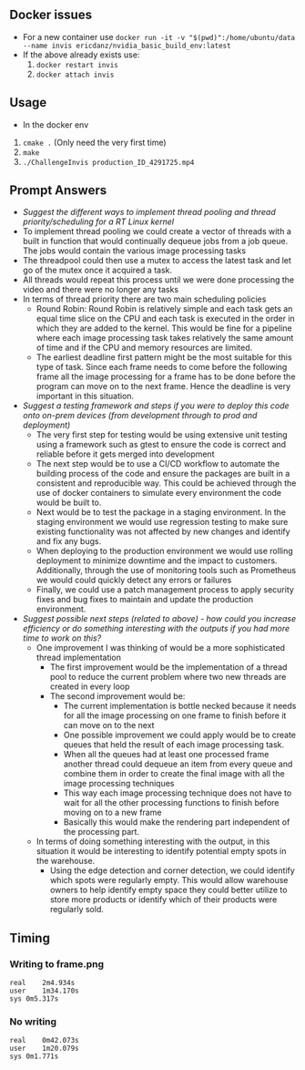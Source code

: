 ## Docker issues
* For a new container use `docker run -it -v "$(pwd)":/home/ubuntu/data --name invis ericdanz/nvidia_basic_build_env:latest`
* If the above already exists use:
  1. `docker restart invis`
  2. `docker attach invis`

## Usage
* In the docker env
1. `cmake .` (Only need the very first time)
2. `make`
3. `./ChallengeInvis production_ID_4291725.mp4`

## Prompt Answers
* *Suggest the different ways to implement thread pooling and thread priority/scheduling for a RT Linux kernel*
 * To implement thread pooling we could create a vector of threads with a built in function that would continually dequeue jobs from a job queue. The jobs would contain the various image processing tasks
 * The threadpool could then use a mutex to access the latest task and let go of the mutex once it acquired a task.
 * All threads would repeat this process until we were done processing the video and there were no longer any tasks
 * In terms of thread priority there are two main scheduling policies
   * Round Robin: Round Robin is relatively simple and each task gets an equal time slice on the CPU and each task is executed in the order in which they are added to the kernel. This would be fine for a pipeline where each image processing task takes relatively the same amount of time and if the CPU and memory resources are limited.
   * The earliest deadline first pattern might be the most suitable for this type of task. Since each frame needs to come before the following frame all the image processing for a frame has to be done before the program can move on to the next frame. Hence the deadline is very important in this situation.
* *Suggest a testing framework and steps if you were to deploy this code onto on-prem devices (from
development through to prod and deployment)*
  * The very first step for testing would be using extensive unit testing using a framework such as gtest to ensure the code is correct and reliable before it gets merged into development
  * The next step would be to use a CI/CD workflow to automate the building process of the code and ensure the packages are built in a consistent and reproducible way. This could be achieved through the use of docker containers to simulate every environment the code would be built to.
  * Next would be to test the package in a staging environment. In the staging environment we would use regression testing to make sure existing functionality was not affected by new changes and identify and fix any bugs.
  * When deploying to the production environment we would use rolling deployment to minimize downtime and the impact to customers. Additionally, through the use of monitoring tools such as Prometheus we would could quickly detect any errors or failures
  * Finally, we could use a patch management process to apply security fixes and bug fixes to maintain and update the production environment.
* *Suggest possible next steps (related to above) - how could you increase efficiency or do something interesting
with the outputs if you had more time to work on this?*
    * One improvement I was thinking of would be a more sophisticated thread implementation
      * The first improvement would be the implementation of a thread pool to reduce the current problem where two new threads are created in every loop
      * The second improvement would be:
        * The current implementation is bottle necked because it needs for all the image processing on one frame to finish before it can move on to the next
        * One possible improvement we could apply would be to create queues that held the result of each image processing task.
        * When all the queues had at least one processed frame another thread could dequeue an item from every queue and combine them in order to create the final image with all the image processing techniques
        * This way each image processing technique does not have to wait for all the other processing functions to finish before moving on to a new frame
        * Basically this would make the rendering part independent of the processing part.
    * In terms of doing something interesting with the output, in this situation it would be interesting to identify potential empty spots in the warehouse.
      * Using the edge detection and corner detection, we could identify which spots were regularly empty. This would allow warehouse owners to help identify empty space they could better utilize to store more products or identify which of their products were regularly sold.

## Timing

### Writing to frame.png
```
real	2m4.934s
user	1m34.170s
sys	0m5.317s
```

### No writing
```
real	0m42.073s
user	1m20.079s
sys	0m1.771s
```

